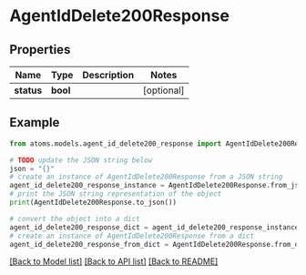 # AgentIdDelete200Response


## Properties

Name | Type | Description | Notes
------------ | ------------- | ------------- | -------------
**status** | **bool** |  | [optional] 

## Example

```python
from atoms.models.agent_id_delete200_response import AgentIdDelete200Response

# TODO update the JSON string below
json = "{}"
# create an instance of AgentIdDelete200Response from a JSON string
agent_id_delete200_response_instance = AgentIdDelete200Response.from_json(json)
# print the JSON string representation of the object
print(AgentIdDelete200Response.to_json())

# convert the object into a dict
agent_id_delete200_response_dict = agent_id_delete200_response_instance.to_dict()
# create an instance of AgentIdDelete200Response from a dict
agent_id_delete200_response_from_dict = AgentIdDelete200Response.from_dict(agent_id_delete200_response_dict)
```
[[Back to Model list]](../README.md#documentation-for-models) [[Back to API list]](../README.md#documentation-for-api-endpoints) [[Back to README]](../README.md)


